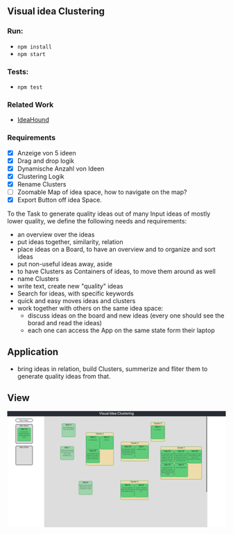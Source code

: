 ## Visual idea Clustering

### Run:

- `npm install`
- `npm start`

### Tests:

- `npm test`

### Related Work

- [IdeaHound](http://www.eecs.harvard.edu/~kgajos/papers/2016/siangliulue16ideahound-uist.shtml)

### Requirements

- [x] Anzeige von 5 ideen
- [x] Drag and drop logik
- [x] Dynamische Anzahl von Ideen
- [x] Clustering Logik
- [x] Rename Clusters
- [ ] Zoomable Map of idea space, how to navigate on the map?
- [x] Export Button off idea Space.

To the Task to generate quality ideas out of many Input ideas of mostly lower quality, we define the following needs and requirements:

- an overview over the ideas
- put ideas together, similarity, relation
- place ideas on a Board, to have an overview and to organize and sort ideas
- put non-useful ideas away, aside
- to have Clusters as Containers of ideas, to move them around as well
- name Clusters
- write text, create new "quality" ideas
- Search for ideas, with specific keywords
- quick and easy moves ideas and clusters
- work together with others on the same idea space:
  - discuss ideas on the board and new ideas (every one should see the borad and read the ideas)
  - each one can access the App on the same state form their laptop

## Application

- bring ideas in relation, build Clusters, summerize and fliter them to generate quality ideas from that.

## View

![Example](/public/ScreenshotVisualIdeaClustering.png)
